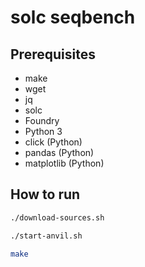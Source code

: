 # solc seqbench

## Prerequisites
- make
- wget
- jq
- solc
- Foundry
- Python 3
- click (Python)
- pandas (Python)
- matplotlib (Python)

## How to run
```bash
./download-sources.sh
```
```bash
./start-anvil.sh
```
```bash
make
```
